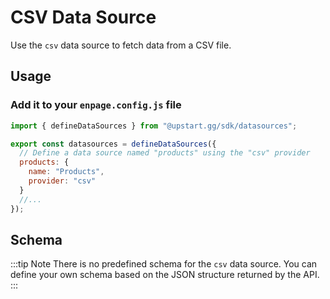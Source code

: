 # CSV Data Source

Use the `csv` data source to fetch data from a CSV file.

## Usage

### Add it to your `enpage.config.js` file

```javascript
import { defineDataSources } from "@upstart.gg/sdk/datasources";

export const datasources = defineDataSources({
  // Define a data source named "products" using the "csv" provider
  products: {
    name: "Products",
    provider: "csv"
  }
  //...
});
```

## Schema

:::tip Note
There is no predefined schema for the `csv` data source. You can define your own schema based on the JSON structure returned by the API.
:::

